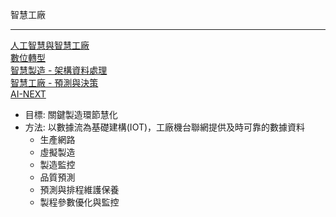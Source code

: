 智慧工廠
***
[人工智慧與智慧工廠](智慧工廠.md)<br>[數位轉型](轉型.md)<br>[智慧製造 - 架構資料處理](智慧製造-1.md)<br>[智慧工廠 - 預測與決策 ](智慧製造-2.md)<br>[AI-NEXT](AINext.md)





+ 目標: 關鍵製造環節慧化<br>
+ 方法: 以數據流為基礎建構(IOT)，工廠機台聯網提供及時可靠的數據資料
  + 生產網路
  + 虛擬製造
  + 製造監控
  * 品質預測
  + 預測與排程維護保養 
  + 製程參數優化與監控



